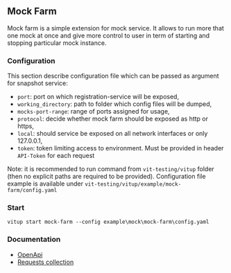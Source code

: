 
## Mock Farm

Mock farm is a simple extension for mock service. It allows to run more that one mock at once and give more control to user in term of starting and stopping particular mock instance.

### Configuration

This section describe configuration file which can be passed as argument for snapshot service:

- `port`: port on which registration-service will be exposed,
- `working_directory`: path to folder which config files will be dumped,
- `mocks-port-range`: range of ports assigned for usage,
- `protocol`: decide whether mock farm should be exposed as http or https,
- `local`: should service be exposed on all network interfaces or only 127.0.0.1,
- `token`: token limiting access to environment. Must be provided in header `API-Token` for each request

Note: it is recommended to run command from `vit-testing/vitup` folder (then no explicit paths are required to be provided).
Configuration file example is available under `vit-testing/vitup/example/mock-farm/config.yaml`

### Start

`vitup start mock-farm --config example\mock\mock-farm\config.yaml`

### Documentation

- [OpenApi](../api/vitup/mock-farm/v0.yaml)
- [Requests collection](../api/vitup/mock-farm/postman_collection.json)
